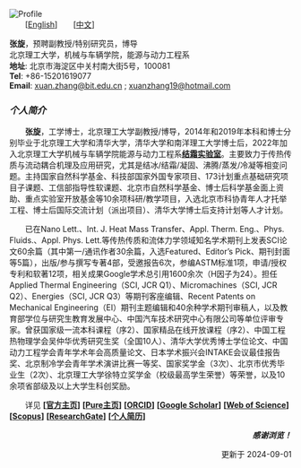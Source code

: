 ![Profile](https://s1.ax1x.com/2022/04/23/LfSBjA.jpg)  
&emsp;&emsp;[[English](https://en.xuanzhang.online)]&emsp;&emsp;[[中文](https://zh.xuanzhang.online)]  

**张旋**，预聘副教授/特别研究员，博导  
北京理工大学，机械与车辆学院，能源与动力工程系   
**地址**: 北京市海淀区中关村南大街5号，100081   
**Tel**: +86-15201619077  
**Email**: [xuan.zhang@bit.edu.cn](mailto:xuan.zhang@bit.edu.cn) ; [xuanzhang19@hotmail.com](mailto:xuanzhang19@hotmail.com)  

### ***个人简介***  
&emsp;&emsp;**张旋**，工学博士，北京理工大学副教授/博导，2014年和2019年本科和博士分别毕业于北京理工大学和清华大学，清华大学和南洋理工大学博士后，2022年加入北京理工大学机械与车辆学院能源与动力工程系[**结霜实验室**](https://www.x-mol.com/groups/FrostLab)。主要致力于传热传质与流动耦合机理及应用研究，尤其是结冰/结霜/凝固、沸腾/蒸发/冷凝等相变问题。主持国家自然科学基金、科技部国家外国专家项目、173计划重点基础研究项目子课题、工信部指导性软课题、北京市自然科学基金、博士后科学基金面上资助、重点实验室开放基金等10余项科研/教学项目，入选北京市科协青年人才托举工程、博士后国际交流计划（派出项目）、清华大学博士后支持计划等人才计划。  

&emsp;&emsp;已在Nano Lett.、Int. J. Heat Mass Transfer、Appl. Therm. Eng.、Phys. Fluids.、Appl. Phys. Lett.等传热传质和流体力学领域知名学术期刊上发表SCI论文60余篇（其中第一/通讯作者30余篇，入选Featured、Editor’s Pick、期刊封面等5篇），出版/参与撰写专著4部，受邀报告6次，参编ASTM标准1项，申请/授权专利和软著12项，相关成果Google学术总引用1600余次（H因子为24）。担任Applied Thermal Engineering（SCI, JCR Q1）、Micromachines（SCI, JCR Q2）、Energies（SCI, JCR Q3）等期刊客座编辑、Recent Patents on Mechanical Engineering（EI）期刊主题编辑和40余种学术期刊审稿人，以及教育部学位与研究生教育发展中心、中国汽车技术研究中心有限公司等单位评审专家。曾获国家级一流本科课程（序2）、国家精品在线开放课程（序2）、中国工程热物理学会吴仲华优秀研究生奖（全国10人）、清华大学优秀博士学位论文、中国动力工程学会青年学术年会高质量论文、日本学术振兴会INTAKE会议最佳报告奖、北京制冷学会青年学术演讲比赛一等奖、国家奖学金（3次）、北京市优秀毕业生（2次）、北京理工大学徐特立奖学金（校级最高学生荣誉）等荣誉，以及10余项省部级及以上大学生科创奖励。  

&emsp;&emsp;详见 **[[官方主页](https://me.bit.edu.cn/szdw/jsml/rnydlgcx/zlydwgcyjs/fgjzc10/8a4feae1bc944c2eb6d859ead210573c.htm)]**  **[[Pure主页](https://pure.bit.edu.cn/en/persons/xuan-zhang)]**  **[[ORCID](https://orcid.org/0000-0002-4999-7361)]**  **[[Google Scholar](https://scholar.google.com/citations?user=ebuOVAIAAAAJ)]** **[[Web of Science](https://publons.com/researcher/AAB-1249-2020)]** **[[Scopus](https://www.scopus.com/authid/detail.uri?authorId=57142969300)]** **[[ResearchGate](https://www.researchgate.net/profile/Xuan-Zhang-25)]** **[[个人简历](https://www.jianguoyun.com/p/DXKBGGsQpsj_Bxj5o9gD)]**  

<p align="right"> <b> <i> 感谢浏览！ </i> </b> </p>  
<p align="right"> 更新于 2024-09-01 </p>  
